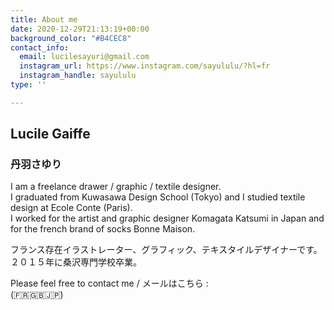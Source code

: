 ```yaml
---
title: About me
date: 2020-12-29T21:13:19+00:00
background_color: "#B4CEC8"
contact_info:
  email: lucilesayuri@gmail.com
  instagram_url: https://www.instagram.com/sayululu/?hl=fr
  instagram_handle: sayululu
type: ''

---
```

## Lucile Gaiffe

### 丹羽さゆり

I am a freelance drawer / graphic / textile designer.  
I graduated from Kuwasawa Design School (Tokyo) and I studied textile design at Ecole Conte (Paris).  
I worked for the artist and graphic designer Komagata Katsumi in Japan and for the french brand of socks Bonne Maison.

フランス存在イラストレーター、グラフィック、テキスタイルデザイナーです。  
２０１５年に桑沢専門学校卒業。

Please feel free to contact me / メールはこちら :  
 (🇫🇷🇬🇧🇯🇵)